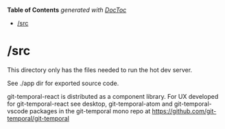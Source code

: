 <!-- START doctoc generated TOC please keep comment here to allow auto update -->
<!-- DON'T EDIT THIS SECTION, INSTEAD RE-RUN doctoc TO UPDATE -->

**Table of Contents** _generated with [DocToc](https://github.com/thlorenz/doctoc)_

- [/src](#src)

<!-- END doctoc generated TOC please keep comment here to allow auto update -->

# /src

This directory only has the files needed to run the hot dev server.

See ./app dir for exported source code.

git-temporal-react is distributed as a component library. For UX developed for git-temporal-react see desktop, git-temporal-atom and git-temporal-vscode packages in the git-temporal mono repo at https://github.com/git-temporal/git-temporal
